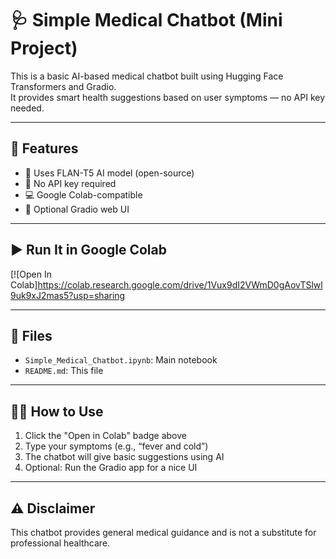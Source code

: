 # 🩺 Simple Medical Chatbot (Mini Project)

This is a basic AI-based medical chatbot built using Hugging Face Transformers and Gradio.  
It provides smart health suggestions based on user symptoms — no API key needed.

---

## 🚀 Features
- 🤖 Uses FLAN-T5 AI model (open-source)
- 🔐 No API key required
- 💻 Google Colab-compatible
- 🎨 Optional Gradio web UI

---

## ▶️ Run It in Google Colab

[![Open In Colab]https://colab.research.google.com/drive/1Vux9dI2VWmD0gAovTSlwl9uk9xJ2mas5?usp=sharing


---

## 📁 Files
- `Simple_Medical_Chatbot.ipynb`: Main notebook
- `README.md`: This file

---

## 🙋‍♂️ How to Use
1. Click the "Open in Colab" badge above  
2. Type your symptoms (e.g., “fever and cold”)  
3. The chatbot will give basic suggestions using AI  
4. Optional: Run the Gradio app for a nice UI

---

## ⚠️ Disclaimer
This chatbot provides general medical guidance and is not a substitute for professional healthcare.
